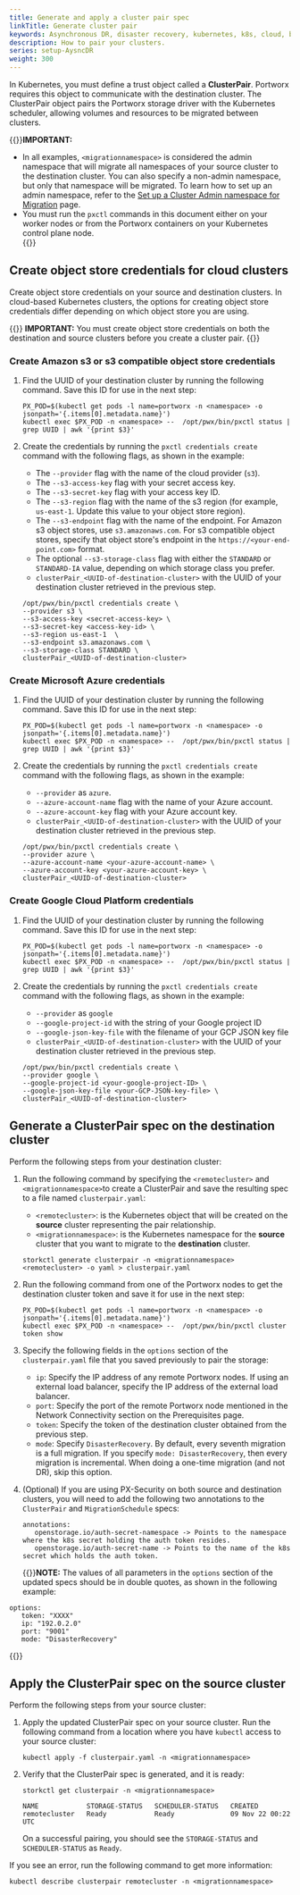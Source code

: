 ```yaml
---
title: Generate and apply a cluster pair spec
linkTitle: Generate cluster pair
keywords: Asynchronous DR, disaster recovery, kubernetes, k8s, cloud, backup, restore, snapshot, migration
description: How to pair your clusters.
series: setup-AysncDR
weight: 300
---
```


In Kubernetes, you must define a trust object called a **ClusterPair**. Portworx requires this object to communicate with the destination cluster. The ClusterPair object pairs the Portworx storage driver with the Kubernetes scheduler, allowing volumes and resources to be migrated between clusters.


{{<info>}}**IMPORTANT:** 

* In all examples, `<migrationnamespace>` is considered the admin namespace that will migrate all namespaces of your source cluster to the destination cluster. You can also specify a non-admin namespace, but only that namespace will be migrated. To learn how to set up an admin namespace, refer to the [Set up a Cluster Admin namespace for Migration](/operations/operate-kubernetes/migration/cluster-admin-namespace/) page.
* You must run the `pxctl` commands in this document either on your worker nodes or from the Portworx containers on your Kubernetes control plane node.    
{{</info>}} 


## Create object store credentials for cloud clusters

Create object store credentials on your source and destination clusters. In cloud-based Kubernetes clusters, the options for creating object store credentials differ depending on which object store you are using.

{{<info>}}
**IMPORTANT:** You must create object store credentials on both the destination and source clusters before you create a cluster pair.
{{</info>}}

### Create Amazon s3 or s3 compatible object store credentials

1. Find the UUID of your destination cluster by running the following command. Save this ID for use in the next step:
      ```text
      PX_POD=$(kubectl get pods -l name=portworx -n <namespace> -o jsonpath='{.items[0].metadata.name}')
      kubectl exec $PX_POD -n <namespace> --  /opt/pwx/bin/pxctl status | grep UUID | awk '{print $3}'
      ```

2. Create the credentials by running the `pxctl credentials create` command with the following flags, as shown in the example:

    * The `--provider` flag with the name of the cloud provider (`s3`).
    * The `--s3-access-key` flag with your secret access key.
    * The `--s3-secret-key` flag with your access key ID.
    * The `--s3-region` flag with the name of the s3 region (for example, `us-east-1`. Update this value to your object store region).
    * The `--s3-endpoint` flag with the name of the endpoint. For Amazon s3 object stores, use `s3.amazonaws.com`. For s3 compatible object stores, specify that object store's endpoint in the `https://<your-end-point.com>` format.
    * The optional `--s3-storage-class` flag with either the `STANDARD` or `STANDARD-IA` value, depending on which storage class you prefer.
    * `clusterPair_<UUID-of-destination-cluster>` with the UUID of your destination cluster retrieved in the previous step.


   ```text
   /opt/pwx/bin/pxctl credentials create \
   --provider s3 \
   --s3-access-key <secret-access-key> \
   --s3-secret-key <access-key-id> \
   --s3-region us-east-1  \
   --s3-endpoint s3.amazonaws.com \
   --s3-storage-class STANDARD \
   clusterPair_<UUID-of-destination-cluster>
   ```

### Create Microsoft Azure credentials

1. Find the UUID of your destination cluster by running the following command. Save this ID for use in the next step:
      ```text
      PX_POD=$(kubectl get pods -l name=portworx -n <namespace> -o jsonpath='{.items[0].metadata.name}')
      kubectl exec $PX_POD -n <namespace> --  /opt/pwx/bin/pxctl status | grep UUID | awk '{print $3}'
      ```

2.  Create the credentials by running the `pxctl credentials create` command with the following flags, as shown in the example:

    * `--provider` as `azure`.
    * `--azure-account-name` flag with the name of your Azure account.
    * `--azure-account-key` flag with your Azure account key.
    * `clusterPair_<UUID-of-destination-cluster>` with the UUID of your destination cluster retrieved in the previous step.

    ```text
    /opt/pwx/bin/pxctl credentials create \
    --provider azure \
    --azure-account-name <your-azure-account-name> \
    --azure-account-key <your-azure-account-key> \
    clusterPair_<UUID-of-destination-cluster>
    ```

### Create Google Cloud Platform credentials

1. Find the UUID of your destination cluster by running the following command. Save this ID for use in the next step:
      ```text
      PX_POD=$(kubectl get pods -l name=portworx -n <namespace> -o jsonpath='{.items[0].metadata.name}')
      kubectl exec $PX_POD -n <namespace> --  /opt/pwx/bin/pxctl status | grep UUID | awk '{print $3}'
      ```

2.  Create the credentials by running the `pxctl credentials create` command with the following flags, as shown in the example:

    * `--provider` as `google`
    * `--google-project-id` with the string of your Google project ID
    * `--google-json-key-file` with the filename of your GCP JSON key file
    * `clusterPair_<UUID-of-destination-cluster>` with the UUID of your destination cluster retrieved in the previous step.

    ```text
    /opt/pwx/bin/pxctl credentials create \
    --provider google \
    --google-project-id <your-google-project-ID> \
    --google-json-key-file <your-GCP-JSON-key-file> \
    clusterPair_<UUID-of-destination-cluster>
    ```


## Generate a ClusterPair spec on the destination cluster

Perform the following steps from your destination cluster:

1. Run the following command by specifying the `<remotecluster>` and `<migrationnamespace>`to create a ClusterPair and save the resulting spec to a file named `clusterpair.yaml`:

   * `<remotecluster>`: is the Kubernetes object that will be created on the **source** cluster representing the pair relationship.
   * `<migrationnamespace>`: is the Kubernetes namespace for the **source** cluster that you want to migrate to the **destination** cluster.

   ```text
   storkctl generate clusterpair -n <migrationnamespace> <remotecluster> -o yaml > clusterpair.yaml
   ```
 
 
 
2. Run the following command from one of the Portworx nodes to get the destination cluster token and save it for use in the next step:

   ```text
   PX_POD=$(kubectl get pods -l name=portworx -n <namespace> -o jsonpath='{.items[0].metadata.name}')
   kubectl exec $PX_POD -n <namespace> --  /opt/pwx/bin/pxctl cluster token show
   ```


3. Specify the following fields in the `options` section of the `clusterpair.yaml` file that you saved previously to pair the storage:

   * `ip`: Specify the IP address of any remote Portworx nodes. If using an external load balancer, specify the IP address of the external load balancer.
   * `port`: Specify the port of the remote Portworx node mentioned in the Network Connectivity section on the Prerequisites page.
   * `token`: Specify the token of the destination cluster obtained from the previous step.
   * `mode`: Specify `DisasterRecovery`. By default, every seventh migration is a full migration. If you specify `mode: DisasterRecovery`, then every migration is incremental. When doing a one-time migration (and not DR), skip this option.


4. (Optional) If you are using PX-Security on both source and destination clusters, you will need to add the following two annotations to the `ClusterPair` and `MigrationSchedule` specs:
   ```text
   annotations:
      openstorage.io/auth-secret-namespace -> Points to the namespace where the k8s secret holding the auth token resides.
      openstorage.io/auth-secret-name -> Points to the name of the k8s secret which holds the auth token.
   ```
   
  
    {{<info>}}**NOTE:** The values of all parameters in the `options` section of the updated specs should be in double quotes, as shown in the following example:

```text
options:
   token: "XXXX"
   ip: "192.0.2.0"
   port: "9001"
   mode: "DisasterRecovery"
   ```
   {{</info>}}   


## Apply the ClusterPair spec on the source cluster

Perform the following steps from your source cluster:

1. Apply the updated ClusterPair spec on your source cluster. Run the following command from a location where you have `kubectl` access to your source cluster:

   ```text
   kubectl apply -f clusterpair.yaml -n <migrationnamespace>
   ```


2. Verify that the ClusterPair spec is generated, and it is ready:

   ```text
   storkctl get clusterpair -n <migrationnamespace>
   ```
   ```output
   NAME            STORAGE-STATUS   SCHEDULER-STATUS   CREATED
   remotecluster   Ready            Ready              09 Nov 22 00:22 UTC
   ```

      On a successful pairing, you should see the `STORAGE-STATUS` and `SCHEDULER-STATUS` as `Ready`.

If you see an error, run the following command to get more information: 

```text
kubectl describe clusterpair remotecluster -n <migrationnamespace>
```

